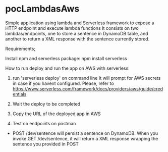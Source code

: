 # pocLambdasAws
Simple application using lambda and Serverless framework to expose a HTTP endpoint and execute lambda functions
It consists on two lambdas/endpoints, one to store a sentence in DynamoDB table, and another to return a XML response with the sentence currently stored.

Requirements;

Install npm and serverless package:
npm install serverless

How to run deploy and run the app on AWS with serverless:

1. run 'serverless deploy' on command line
It will prompt for AWS secrets in case if you havent configured. Please, refer to https://www.serverless.com/framework/docs/providers/aws/guide/credentials

2. Wait the deploy to be completed
3. Copy the URL of the deployed app in AWS
4. Test on endpoints on postman

* POST /dev/sentence will persist a sentence on DynamoDB. When you invoke GET /dev/sentence, it will return a XML response wrapping the sentence you provided in POST

